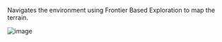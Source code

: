 Navigates the environment using Frontier Based Exploration to map the terrain.

![image](https://github.com/user-attachments/assets/0c48eb67-b9a3-473e-a246-66a873e138eb)
